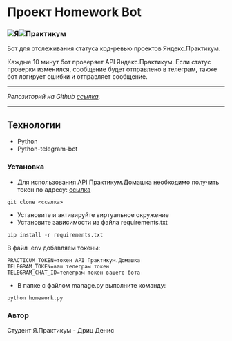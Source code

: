 # Проект Homework Bot

### ![Я](https://yastatic.net/q/logoaas/v2/Яндекс.svg?circle=black&color=000&first=white)![Практикум](https://yastatic.net/q/logoaas/v2/Практикум.svg?color=000)

Бот для отслеживания статуса код-ревью проектов Яндекс.Практикум.

Каждые 10 минут бот проверяет API Яндекс.Практикум. Если статус проверки изменился, сообщение будет отправлено в телеграм, также бот логирует ошибки и отправляет сообщение.

***
_Репозиторий на Github [ссылка](https://github.com/Den2605/telegram_bot)._
***

## Технологии

- Python
- Python-telegram-bot

### Установка

- Для использования API Практикум.Домашка необходимо получить токен по адресу: [ссылка](https://oauth.yandex.ru/verification_code#access_token=y0_AgAAAAAOfSqaAAYckQAAAADY4xxHceeHbWerTrqNqg4k_plqLNOW8qg&token_type=bearer&expires_in=1719905)

```
git clone <ссылка>
```

- Установите и активируйте виртуальное окружение
- Установите зависимости из файла requirements.txt

```
pip install -r requirements.txt
```

В файл .env добавляем токены:

```
PRACTICUM_TOKEN=токен API Практикум.Домашка
TELEGRAM_TOKEN=ваш телеграм токен
TELEGRAM_CHAT_ID=телеграм токен вашего бота
```

- В папке с файлом manage.py выполните команду:

```
python homework.py
```

### Автор

Студент Я.Практикум - Дриц Денис
